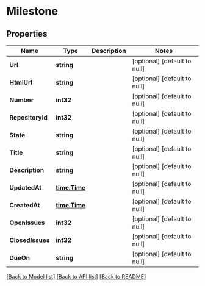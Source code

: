 # Milestone

## Properties
Name | Type | Description | Notes
------------ | ------------- | ------------- | -------------
**Url** | **string** |  | [optional] [default to null]
**HtmlUrl** | **string** |  | [optional] [default to null]
**Number** | **int32** |  | [optional] [default to null]
**RepositoryId** | **int32** |  | [optional] [default to null]
**State** | **string** |  | [optional] [default to null]
**Title** | **string** |  | [optional] [default to null]
**Description** | **string** |  | [optional] [default to null]
**UpdatedAt** | [**time.Time**](time.Time.md) |  | [optional] [default to null]
**CreatedAt** | [**time.Time**](time.Time.md) |  | [optional] [default to null]
**OpenIssues** | **int32** |  | [optional] [default to null]
**ClosedIssues** | **int32** |  | [optional] [default to null]
**DueOn** | **string** |  | [optional] [default to null]

[[Back to Model list]](../README.md#documentation-for-models) [[Back to API list]](../README.md#documentation-for-api-endpoints) [[Back to README]](../README.md)


